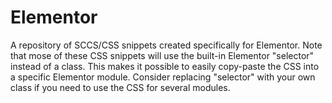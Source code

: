 # Elementor
A repository of SCCS/CSS snippets created specifically for Elementor. 
Note that mose of these CSS snippets will use the built-in Elementor "selector" instead of a class. This makes it possible to easily copy-paste the CSS into a specific Elementor module. Consider replacing "selector" with your own class if you need to use the CSS for several modules.
